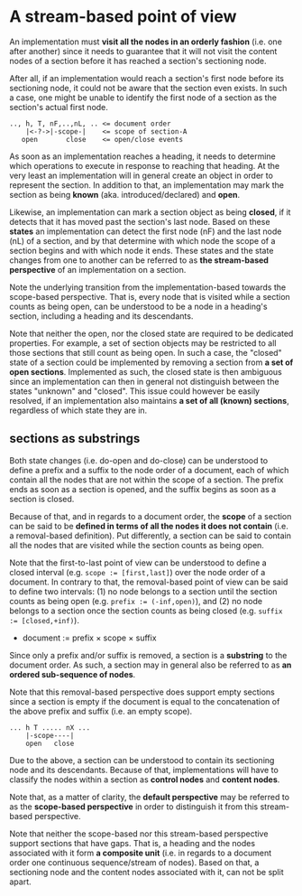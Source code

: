 
<!-- ======================================================================= -->
# A stream-based point of view

An implementation must **visit all the nodes in an orderly fashion** (i.e. one
after another) since it needs to guarantee that it will not visit the content
nodes of a section before it has reached a section's sectioning node.

After all, if an implementation would reach a section's first node before its
sectioning node, it could not be aware that the section even exists. In such
a case, one might be unable to identify the first node of a section as the
section's actual first node.

```
.., h, T, nF,..,nL, .. <= document order
    |<-?->|-scope-|    <= scope of section-A
   open       close    <= open/close events
```

As soon as an implementation reaches a heading, it needs to determine which
operations to execute in response to reaching that heading. At the very least
an implementation will in general create an object in order to represent the
section. In addition to that, an implementation may mark the section as being
**known** (aka. introduced/declared) and **open**.

Likewise, an implementation can mark a section object as being **closed**,
if it detects that it has moved past the section's last node. Based on these
**states** an implementation can detect the first node (nF) and the last node
(nL) of a section, and by that determine with which node the scope of a section
begins and with which node it ends. These states and the state changes from
one to another can be referred to as **the stream-based perspective** of an
implementation on a section.

Note the underlying transition from the implementation-based towards the
scope-based perspective. That is, every node that is visited while a section
counts as being open, can be understood to be a node in a heading's section,
including a heading and its descendants.

Note that neither the open, nor the closed state are required to be dedicated
properties. For example, a set of section objects may be restricted to all
those sections that still count as being open. In such a case, the "closed"
state of a section could be implemented by removing a section from
**a set of open sections**. Implemented as such, the closed state is then
ambiguous since an implementation can then in general not distinguish between
the states "unknown" and "closed". This issue could however be easily resolved,
if an implementation also maintains **a set of all (known) sections**,
regardless of which state they are in.

<!-- ======================================================================= -->
## sections as substrings

Both state changes (i.e. do-open and do-close) can be understood to define a
prefix and a suffix to the node order of a document, each of which contain all
the nodes that are not within the scope of a section. The prefix ends as soon
as a section is opened, and the suffix begins as soon as a section is closed.

Because of that, and in regards to a document order, the **scope** of a section
can be said to be **defined in terms of all the nodes it does not contain**
(i.e. a removal-based definition). Put differently, a section can be said to
contain all the nodes that are visited while the section counts as being open.

Note that the first-to-last point of view can be understood to define a closed
interval (e.g. `scope := [first,last]`) over the node order of a document. In
contrary to that, the removal-based point of view can be said to define two
intervals: (1) no node belongs to a section until the section counts as being
open (e.g. `prefix := (-inf,open)`), and (2) no node belongs to a section once
the section counts as being closed (e.g. `suffix := [closed,+inf)`).

* document := prefix × scope × suffix

Since only a prefix and/or suffix is removed, a section is a **substring** to
the document order. As such, a section may in general also be referred to as
**an ordered sub-sequence of nodes**.

Note that this removal-based perspective does support empty sections since a
section is empty if the document is equal to the concatenation of the above
prefix and suffix (i.e. an empty scope).

```
... h T ..... nX ...
    |-scope----|
    open   close
```

Due to the above, a section can be understood to contain its sectioning node
and its descendants. Because of that, implementations will have to classify
the nodes within a section as **control nodes** and **content nodes**.

Note that, as a matter of clarity, the **default perspective** may be referred
to as the **scope-based perspective** in order to distinguish it from this
stream-based perspective.

Note that neither the scope-based nor this stream-based perspective support
sections that have gaps. That is, a heading and the nodes associated with it
form **a composite unit** (i.e. in regards to a document order one continuous
sequence/stream of nodes). Based on that, a sectioning node and the content
nodes associated with it, can not be split apart.
